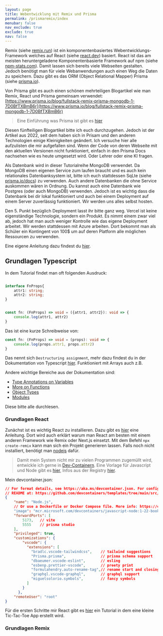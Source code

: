 ```yaml
---
layout: page
title: Webentwicklung mit Remix und Prisma
permalink: /prismaremix/index
menubar: false
nav_exclude: true
exclude: true
nav: false
---
```


Remix (siehe [remix.run](https://remix.run/)) ist ein komponentenbasiertes Webentwicklungs-Framework welches auf React (siehe [react.dev](https://react.dev/)) basiert. React ist das am meisten heruntergeladene Komponentenbasierte Framework auf npm (siehe [npm-stats.com](https://npm-stat.com/charts.html?package=react&package=angular&package=vue&from=2023-01-01&to=2024-06-30)). Damit lassen sich bereits viele Webseiten gestalten. Jedoch benötigt man für viele Webanwendungen auch einen Weg die Daten zu speichern. Dazu gibt es das ORM (Object Relational Mapper) Prisma (siehe [prisma.io](https://www.prisma.io/)). 

Von Prisma gibt es auch einen schönen mehrteiligen Blogartikel wie man Remix, React und Prisma gemeinsam verwendet: [https://www.prisma.io/blog/fullstack-remix-prisma-mongodb-1-7D0BfTXBmB6r](https://www.prisma.io/blog/fullstack-remix-prisma-mongodb-1-7D0BfTXBmB6r)

> Eine Einführung was Prisma ist gibt es [hier](https://www.prisma.io/docs/orm/overview/introduction/what-is-prisma)

Diesen fünfteiligen Blogartikel bitte ich euch durchzugehen. Jedoch ist der Artikel aus 2022, seit dem haben sich in Prisam und den anderen Technologien einige Kleinigkeiten geändert. Ich versuche hier alle aufzulisten die mir aufgefallen sind. Wenn der Code von deren Webseite mit den aktuellen Versionen nicht funktioniert, einfach in den Prisma Docs nachsehen wie es heute umgesetzt wird. Oder Lehrer oder eine KI fragen. 

Als Datenbank wird in dieser Tutorialreihe MongoDB verwendet. Da MongoDB einen eigenen Service zum laufen braucht und es auch kein relationales Datenbanksystem ist, bitte ich euch stattdessen SqLte (siehe [prisma.io/docs](https://www.prisma.io/docs/getting-started/quickstart)) zu verwenden. Auch andere Datenbanken die ohne Service auskommen wären in Ordnung. Du kannst auch eine Datenbank wie Postgres (oder auch MongoDB) verwenden. Jedoch ist es wichtig dass die Datenbank bei dir lokal funktioniert und auch bei einem Deployment auf einem Server zuverlässig funktioniert. Wir werden uns alles selbst hosten. 

Den 5. Punkt bezüglich Deployment lasst ihr bitte ganz weg. Vercel ist keine eigenständige Technologie, sondern ein Produkt. Es nimmt einem zwar viel ab, jedoch hat man auch weniger Kontrolle wie das eigene Deployment arbeitet. Wir werden stattdessen mit Azure arbeiten. Dort bekommt man als Schüler ein Kontingent von 100$ um auf deren Platform alle möglichen Ressourcen zu verwenden. 

Eine eigene Anleitung dazu findest du [hier]().

## Grundlagen Typescript 

In dem Tutorial findet man oft folgenden Ausdruck:

```ts

interface FnProps{
    attr1: string;
    attr2: string;
}


const fn: (FnProps) => void = ({attr1, attr2}): void => {
    console.log(attr1, attr2)
}
```

Das ist eine kurze Schreibweise von:

```ts
const fn: (FnProps) => void = (props): void => {
    console.log(props.attr1, props.attr2)
}
```

Das nennt sich `Destructuring assignment`, mehr dazu findest du in der Dokumentation von Typescript [hier](https://www.typescriptlang.org/docs/handbook/variable-declarations.html#destructuring). Funktioniert mit Arrays auch z.B. 

Andere wichtige Bereiche aus der Dokumentation sind:
- [Type Annotations on Variables](https://www.typescriptlang.org/docs/handbook/2/everyday-types.html#type-annotations-on-variables)
- [More on Functions](https://www.typescriptlang.org/docs/handbook/2/functions.html)
- [Object Types](https://www.typescriptlang.org/docs/handbook/2/objects.html)
- [Modules](https://www.typescriptlang.org/docs/handbook/2/modules.html)

Diese bitte alle durchlesen. 

### Grundlagen React

Zunächst ist es wichtig React zu installieren. Dazu gibt es [hier](https://react.dev/learn/start-a-new-react-project) eine Anleitung. Dort wird auch erklärt warum man React am besten mit einem anderen Framework wie Remix oder Next.js einsetzt. Mit dem Befehl `npx create-remix` kann man sich ein Projekt generieren lassen. Falls noch nicht installiert, benötigt man [nodejs](https://nodejs.org/en) dafür. 

> Damit mein System nicht mir zu vielen Programmen zugemüllt wird, entwickle ich gerne in [Dev-Containern](https://containers.dev/). Eine Vorlage für Javascript und Node gibt es [hier](https://github.com/devcontainers/templates/tree/main/src/javascript-node), Infos aus der Registry [hier](https://mcr.microsoft.com/en-us/product/devcontainers/javascript-node/about). 

Mein devcontainer.json:

```json
// For format details, see https://aka.ms/devcontainer.json. For config options, see the
// README at: https://github.com/devcontainers/templates/tree/main/src/javascript-node
{
	"name": "Node.js",
	// Or use a Dockerfile or Docker Compose file. More info: https://containers.dev/guide/dockerfile
	"image": "mcr.microsoft.com/devcontainers/javascript-node:1-22-bookworm",
	"forwardPorts": [
		5173, 	// vite
		5555 	// prisma studio
	],
	"privileged": true,
	"customizations": {
		"vscode": {
		  "extensions": [
			"bradlc.vscode-tailwindcss", 	// tailwind suggestions
			"Prisma.prisma", 				// prisma schema support
			"dbaeumer.vscode-eslint", 		// esling
			"esbenp.prettier-vscode", 		// preety print
			"formulahendry.auto-rename-tag",// rename start and closing tag at the same time
			"graphql.vscode-graphql", 		// graphql support
			"miguelsolorio.symbols", 		// fancy symbols
		  ]
		}
	  },
	"remoteUser": "root"
}

```

Für die ersten Schritte mir React gibt es [hier](https://react.dev/learn/tutorial-tic-tac-toe) ein Tutorial in dem eine kleine Tic-Tac-Toe App erstellt wird. 

### Grundlagen Remix

